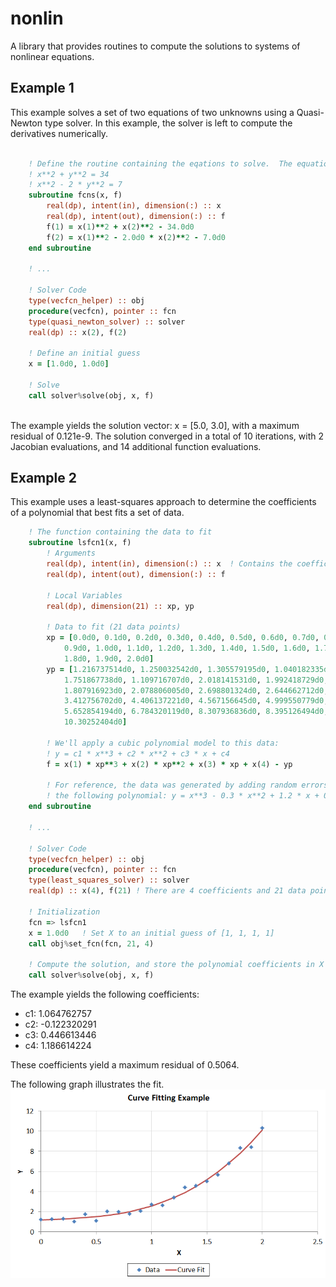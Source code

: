 # nonlin
A library that provides routines to compute the solutions to systems of nonlinear equations.

## Example 1
This example solves a set of two equations of two unknowns using a Quasi-Newton type solver.  In this example, the solver is left to compute the derivatives numerically.

```fortran

    ! Define the routine containing the eqations to solve.  The equations are:
    ! x**2 + y**2 = 34
    ! x**2 - 2 * y**2 = 7
    subroutine fcns(x, f)
        real(dp), intent(in), dimension(:) :: x
        real(dp), intent(out), dimension(:) :: f
        f(1) = x(1)**2 + x(2)**2 - 34.0d0
        f(2) = x(1)**2 - 2.0d0 * x(2)**2 - 7.0d0
    end subroutine

    ! ...

    ! Solver Code
    type(vecfcn_helper) :: obj
    procedure(vecfcn), pointer :: fcn
    type(quasi_newton_solver) :: solver
    real(dp) :: x(2), f(2)

    ! Define an initial guess
    x = [1.0d0, 1.0d0]

    ! Solve
    call solver%solve(obj, x, f)
    
```
The example yields the solution vector: x = [5.0, 3.0], with a maximum residual of 0.121e-9.  The solution converged in a total of 10 iterations, with 2 Jacobian evaluations, and 14 additional function evaluations.

## Example 2
This example uses a least-squares approach to determine the coefficients of a polynomial that best fits a set of data.

```fortran
    ! The function containing the data to fit
    subroutine lsfcn1(x, f)
        ! Arguments
        real(dp), intent(in), dimension(:) :: x  ! Contains the coefficients
        real(dp), intent(out), dimension(:) :: f

        ! Local Variables
        real(dp), dimension(21) :: xp, yp

        ! Data to fit (21 data points)
        xp = [0.0d0, 0.1d0, 0.2d0, 0.3d0, 0.4d0, 0.5d0, 0.6d0, 0.7d0, 0.8d0, &
            0.9d0, 1.0d0, 1.1d0, 1.2d0, 1.3d0, 1.4d0, 1.5d0, 1.6d0, 1.7d0, &
            1.8d0, 1.9d0, 2.0d0]
        yp = [1.216737514d0, 1.250032542d0, 1.305579195d0, 1.040182335d0, &
            1.751867738d0, 1.109716707d0, 2.018141531d0, 1.992418729d0, &
            1.807916923d0, 2.078806005d0, 2.698801324d0, 2.644662712d0, &
            3.412756702d0, 4.406137221d0, 4.567156645d0, 4.999550779d0, &
            5.652854194d0, 6.784320119d0, 8.307936836d0, 8.395126494d0, &
            10.30252404d0]
        
        ! We'll apply a cubic polynomial model to this data:
        ! y = c1 * x**3 + c2 * x**2 + c3 * x + c4
        f = x(1) * xp**3 + x(2) * xp**2 + x(3) * xp + x(4) - yp

        ! For reference, the data was generated by adding random errors to
        ! the following polynomial: y = x**3 - 0.3 * x**2 + 1.2 * x + 0.3
    end subroutine

    ! ...

    ! Solver Code
    type(vecfcn_helper) :: obj
    procedure(vecfcn), pointer :: fcn
    type(least_squares_solver) :: solver
    real(dp) :: x(4), f(21) ! There are 4 coefficients and 21 data points

    ! Initialization
    fcn => lsfcn1
    x = 1.0d0   ! Set X to an initial guess of [1, 1, 1, 1]
    call obj%set_fcn(fcn, 21, 4)

    ! Compute the solution, and store the polynomial coefficients in X
    call solver%solve(obj, x, f)

```
The example yields the following coefficients:
- c1: 1.064762757
- c2: -0.122320291
- c3: 0.446613446
- c4: 1.186614224

These coefficients yield a maximum residual of 0.5064.

The following graph illustrates the fit.
![](images/Curve_Fit_Example_1.png?raw=true)
